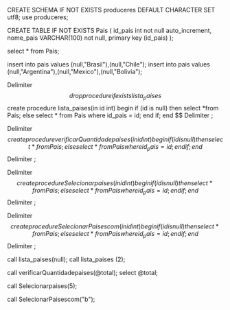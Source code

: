 CREATE SCHEMA IF NOT EXISTS produceres DEFAULT CHARACTER SET utf8;
use produceres;

CREATE TABLE IF NOT EXISTS Pais (
id_pais int not null auto_increment,
nome_pais VARCHAR(100) not null,
primary key (id_pais)
);

select * from Pais;

insert into pais values
(null,"Brasil"),(null,"Chile");
insert into pais values
(null,"Argentina"),(null,"Mexico"),(null,"Bolivia");

Delimiter $$
drop procedure if exists lista_paises $$
create procedure lista_paises(in id int)
begin
if (id is null) then
select *from Pais;
else
select * from Pais where id_pais = id;
end if;
end $$
Delimiter ;

Delimiter $$
create procedure verificarQuantidadepaises (in id int)
begin
if (id is null) then
select * from Pais;
else 
select * from Pais where id_pais = id;
end if;
end $$
Delimiter ;

Delimiter $$
create procedure Selecionarpaises (in id int)
begin
if (id is null) then
select * from Pais;
else
select * from Pais where id_pais = id;
end if;
end $$
Delimiter ;

Delimiter $$
create procedure SelecionarPaisescom(in id int)
begin
if (id is null) then
select * from Pais;
else
select * from Pais where id_pais = id;
end if;
end $$
Delimiter ;

call lista_paises(null);
call lista_paises (2);

call verificarQuantidadepaises(@total);
select @total;

call Selecionarpaises(5);

call SelecionarPaisescom("b");
